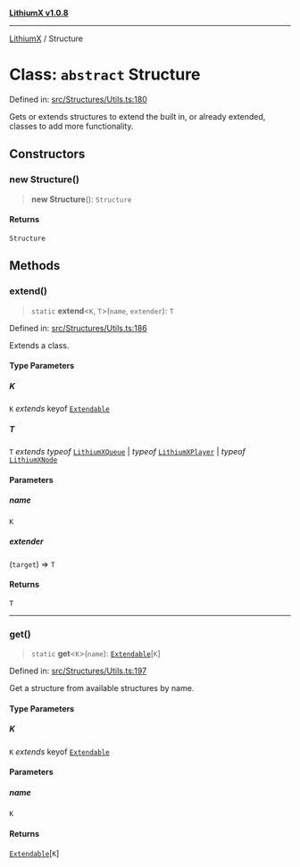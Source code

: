 [**LithiumX v1.0.8**](../README.md)

***

[LithiumX](../globals.md) / Structure

# Class: `abstract` Structure

Defined in: [src/Structures/Utils.ts:180](https://github.com/anantix-network/LithiumX/blob/6d83bed841f7c0d8766531c5310768bcb05e7f91/src/Structures/Utils.ts#L180)

Gets or extends structures to extend the built in, or already extended, classes to add more functionality.

## Constructors

### new Structure()

> **new Structure**(): `Structure`

#### Returns

`Structure`

## Methods

### extend()

> `static` **extend**\<`K`, `T`\>(`name`, `extender`): `T`

Defined in: [src/Structures/Utils.ts:186](https://github.com/anantix-network/LithiumX/blob/6d83bed841f7c0d8766531c5310768bcb05e7f91/src/Structures/Utils.ts#L186)

Extends a class.

#### Type Parameters

##### K

`K` *extends* keyof [`Extendable`](../interfaces/Extendable.md)

##### T

`T` *extends* *typeof* [`LithiumXQueue`](LithiumXQueue.md) \| *typeof* [`LithiumXPlayer`](LithiumXPlayer.md) \| *typeof* [`LithiumXNode`](LithiumXNode.md)

#### Parameters

##### name

`K`

##### extender

(`target`) => `T`

#### Returns

`T`

***

### get()

> `static` **get**\<`K`\>(`name`): [`Extendable`](../interfaces/Extendable.md)\[`K`\]

Defined in: [src/Structures/Utils.ts:197](https://github.com/anantix-network/LithiumX/blob/6d83bed841f7c0d8766531c5310768bcb05e7f91/src/Structures/Utils.ts#L197)

Get a structure from available structures by name.

#### Type Parameters

##### K

`K` *extends* keyof [`Extendable`](../interfaces/Extendable.md)

#### Parameters

##### name

`K`

#### Returns

[`Extendable`](../interfaces/Extendable.md)\[`K`\]
